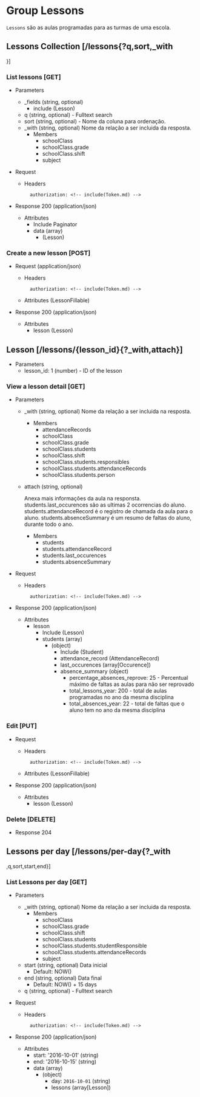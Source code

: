 # Group Lessons

`Lessons` são as aulas programadas para as turmas de uma escola.

## Lessons Collection [/lessons{?q,sort,_with
}]

### List lessons [GET]

+ Parameters
    + _fields (string, optional)
        + include (Lesson)
    + q (string, optional) - Fulltext search
    + sort (string, optional) - Nome da coluna para ordenação. 
    + _with
 (string, optional) Nome da relação a ser incluida da resposta.
        + Members
            + schoolClass
            + schoolClass.grade
            + schoolClass.shift
            + subject

+ Request 
    + Headers
            
            authorization: <!-- include(Token.md) -->

+ Response 200 (application/json)

    + Attributes 
        + Include Paginator
        + data (array)
            + (Lesson)

### Create a new lesson [POST]

+ Request (application/json)
    + Headers
            
            authorization: <!-- include(Token.md) -->
            
    + Attributes (LessonFillable)
            
+ Response 200 (application/json) 
    
    + Attributes 
        + lesson (Lesson)


## Lesson [/lessons/{lesson_id}{?_with,attach}]

+ Parameters
    - lesson_id: 1 (number) - ID of the lesson

### View a lesson detail [GET]

+ Parameters
    + _with (string, optional) Nome da relação a ser incluida na resposta.
        + Members
            + attendanceRecords
            + schoolClass
            + schoolClass.grade
            + schoolClass.students
            + schoolClass.shift
            + schoolClass.students.responsibles
            + schoolClass.students.attendanceRecords
            + schoolClass.students.person
    + attach (string, optional) 
        
        Anexa mais informações da aula na responsta. 
        students.last_occurences são as ultimas 2 ocorrencias do aluno. 
        students.attendanceRecord é o registro de chamada da aula para o aluno. 
        students.absenceSummary é um resumo de faltas do aluno, durante todo
        o ano.

        + Members
            + students
            + students.attendanceRecord
            + students.last_occurences
            + students.absenceSummary

+ Request 
    + Headers

            authorization: <!-- include(Token.md) -->

+ Response 200 (application/json)

    + Attributes 
        + lesson 
            + Include (Lesson)
            + students (array)
                + (object)
                    + Include (Student)
                    + attendance_record (AttendanceRecord)
                    + last_occurences (array[Occurence])
                    + absence_summary (object)
                        + percentage_absences_reprove: 25 - Percentual máximo de faltas as aulas para não ser           reprovado       
                        + total_lessons_year: 200 - total de aulas programadas no ano da mesma disciplina           
                        + total_absences_year: 22 - total de faltas que o aluno tem no ano da mesma disciplina
            
### Edit [PUT]

+ Request 
    + Headers
            
            authorization: <!-- include(Token.md) -->
            
    + Attributes (LessonFillable)
            
+ Response 200 (application/json)
    
    + Attributes 
        + lesson (Lesson)


### Delete [DELETE]

+ Response 204


## Lessons per day [/lessons/per-day{?_with
,q,sort,start,end}]

### List Lessons per day [GET]

+ Parameters
    + _with
 (string, optional) Nome da relação a ser incluida da resposta.
        + Members
            + schoolClass
            + schoolClass.grade
            + schoolClass.shift
            + schoolClass.students
            + schoolClass.students.studentResponsible
            + schoolClass.students.attendanceRecords
            + subject
    + start (string, optional) Data inicial 
        + Default: NOW()
    + end (string, optional) Data final
        + Default: NOW() + 15 days 
    + q (string, optional) - Fulltext search

+ Request 
    + Headers
            
            authorization: <!-- include(Token.md) -->

+ Response 200 (application/json)

    + Attributes 
        + start: '2016-10-01' (string)
        + end: '2016-10-15' (string)
        + data (array)
            + (object)
                + day: `2016-10-01` (string)
                + lessons (array[Lesson])


